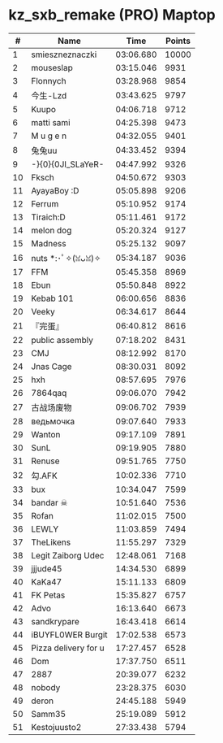 # kz_sxb_remake (PRO) Maptop

|  # | Name | Time | Points |
|-------------- | -------------- | -------------- | -------------- | 
| 1 | smieszneznaczki | 03:06.680 | 10000 | 
| 2 | mouseslap | 03:15.046 | 9931 | 
| 3 | Flonnych | 03:28.968 | 9854 | 
| 4 | 今生-Lzd | 03:43.625 | 9797 | 
| 5 | Kuupo | 04:06.718 | 9712 | 
| 6 | matti sami | 04:25.398 | 9473 | 
| 7 | M u g e n | 04:32.055 | 9401 | 
| 8 | 兔兔uu | 04:33.452 | 9394 | 
| 9 | -}{0}{0JI_SLaYeR- | 04:47.992 | 9326 | 
| 10 | Fksch | 04:50.672 | 9303 | 
| 11 | AyayaBoy :D | 05:05.898 | 9206 | 
| 12 | Ferrum | 05:10.952 | 9174 | 
| 13 | Tiraich:D | 05:11.461 | 9172 | 
| 14 | melon dog | 05:20.324 | 9127 | 
| 15 | Madness | 05:25.132 | 9097 | 
| 16 | nuts *:･ﾟ✧(ꈍᴗꈍ)✧ | 05:34.187 | 9036 | 
| 17 | FFM | 05:45.358 | 8969 | 
| 18 | Ebun | 05:50.848 | 8922 | 
| 19 | Kebab 101 | 06:00.656 | 8836 | 
| 20 | Veeky | 06:34.617 | 8644 | 
| 21 | 『完蛋』 | 06:40.812 | 8616 | 
| 22 | public assembly | 07:18.202 | 8431 | 
| 23 | CMJ | 08:12.992 | 8170 | 
| 24 | Jnas Cage | 08:30.031 | 8092 | 
| 25 | hxh | 08:57.695 | 7976 | 
| 26 | 7864qaq | 09:06.070 | 7942 | 
| 27 | 古战场废物 | 09:06.702 | 7939 | 
| 28 | ведьмочка | 09:07.640 | 7933 | 
| 29 | Wanton | 09:17.109 | 7891 | 
| 30 | SunL | 09:19.905 | 7880 | 
| 31 | Renuse | 09:51.765 | 7750 | 
| 32 | 勾.AFK | 10:02.336 | 7710 | 
| 33 | bux | 10:34.047 | 7599 | 
| 34 | bandar ☠ | 10:51.640 | 7536 | 
| 35 | Rofan | 11:02.015 | 7500 | 
| 36 | LEWLY | 11:03.859 | 7494 | 
| 37 | TheLikens | 11:55.297 | 7329 | 
| 38 | Legit Zaiborg Udec | 12:48.061 | 7168 | 
| 39 | jjjude45 | 14:34.530 | 6899 | 
| 40 | KaKa47 | 15:11.133 | 6809 | 
| 41 | FK Petas | 15:35.827 | 6757 | 
| 42 | Advo | 16:13.640 | 6673 | 
| 43 | sandkrypare | 16:43.418 | 6614 | 
| 44 | iBUYFL0WER Burgit | 17:02.538 | 6573 | 
| 45 | Pizza delivery for u | 17:27.457 | 6528 | 
| 46 | Dom | 17:37.750 | 6511 | 
| 47 | 2887 | 20:39.077 | 6232 | 
| 48 | nobody | 23:28.375 | 6030 | 
| 49 | deron | 24:45.188 | 5949 | 
| 50 | Samm35 | 25:19.089 | 5912 | 
| 51 | Kestojuusto2 | 27:33.438 | 5794 | 

